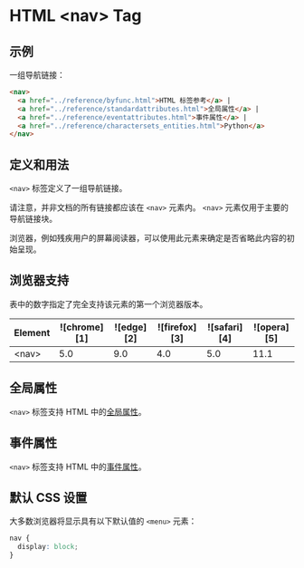 HTML \<nav> Tag
===

## 示例

一组导航链接：

```html idoc:preview:iframe
<nav>
  <a href="../reference/byfunc.html">HTML 标签参考</a> |
  <a href="../reference/standardattributes.html">全局属性</a> |
  <a href="../reference/eventattributes.html">事件属性</a> |
  <a href="../reference/charactersets_entities.html">Python</a>
</nav>
```

## 定义和用法

`<nav>` 标签定义了一组导航链接。

请注意，并非文档的所有链接都应该在 `<nav>` 元素内。 `<nav>` 元素仅用于主要的导航链接块。

浏览器，例如残疾用户的屏幕阅读器，可以使用此元素来确定是否省略此内容的初始呈现。

## 浏览器支持

表中的数字指定了完全支持该元素的第一个浏览器版本。

| Element | ![chrome][1] | ![edge][2] | ![firefox][3] | ![safari][4] | ![opera][5] |
| ------- | --- | --- | --- | --- | --- |
| \<nav>  | 5.0 | 9.0 | 4.0 | 5.0 | 11.1 |

## 全局属性

`<nav>` 标签支持 HTML 中的[全局属性](../reference/standardattributes.md)。

## 事件属性

`<nav>` 标签支持 HTML 中的[事件属性](../reference/eventattributes.md)。

## 默认 CSS 设置

大多数浏览器将显示具有以下默认值的 `<menu>` 元素：

```css
nav {
  display: block;
}
```